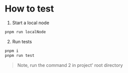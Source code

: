 # How to test

1. Start a local node

```bash
pnpm run localNode
```

2. Run tests

```bash
pnpm i
pnpm run test
```

> Note, run the command 2 in project' root directory
